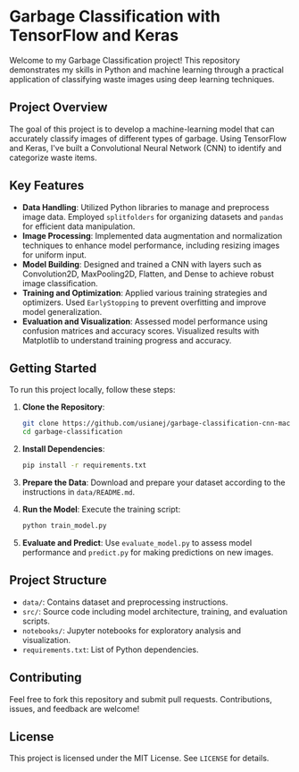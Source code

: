 # Garbage Classification with TensorFlow and Keras

Welcome to my Garbage Classification project! This repository demonstrates my skills in Python and machine learning through a practical application of classifying waste images using deep learning techniques.

## Project Overview

The goal of this project is to develop a machine-learning model that can accurately classify images of different types of garbage. Using TensorFlow and Keras, I've built a Convolutional Neural Network (CNN) to identify and categorize waste items.

## Key Features

- **Data Handling**: Utilized Python libraries to manage and preprocess image data. Employed `splitfolders` for organizing datasets and `pandas` for efficient data manipulation.
- **Image Processing**: Implemented data augmentation and normalization techniques to enhance model performance, including resizing images for uniform input.
- **Model Building**: Designed and trained a CNN with layers such as Convolution2D, MaxPooling2D, Flatten, and Dense to achieve robust image classification.
- **Training and Optimization**: Applied various training strategies and optimizers. Used `EarlyStopping` to prevent overfitting and improve model generalization.
- **Evaluation and Visualization**: Assessed model performance using confusion matrices and accuracy scores. Visualized results with Matplotlib to understand training progress and accuracy.

## Getting Started

To run this project locally, follow these steps:

1. **Clone the Repository**:
   ```bash
   git clone https://github.com/usianej/garbage-classification-cnn-machine-learing
   cd garbage-classification
   ```

2. **Install Dependencies**:
   ```bash
   pip install -r requirements.txt
   ```

3. **Prepare the Data**:
   Download and prepare your dataset according to the instructions in `data/README.md`.

4. **Run the Model**:
   Execute the training script:
   ```bash
   python train_model.py
   ```

5. **Evaluate and Predict**:
   Use `evaluate_model.py` to assess model performance and `predict.py` for making predictions on new images.

## Project Structure

- `data/`: Contains dataset and preprocessing instructions.
- `src/`: Source code including model architecture, training, and evaluation scripts.
- `notebooks/`: Jupyter notebooks for exploratory analysis and visualization.
- `requirements.txt`: List of Python dependencies.

## Contributing

Feel free to fork this repository and submit pull requests. Contributions, issues, and feedback are welcome!

## License

This project is licensed under the MIT License. See `LICENSE` for details.
